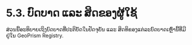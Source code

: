 # 5.3. ບົດບາດ ແລະ ສິດຂອງຜູ້ໃຊ້

ສ່ວນນີ້ອະທິບາຍເຖິງບົດບາດທີ່ປະຕິບັດໃນປັດຈຸບັນ ແລະ ສິດທິຂອງແຕ່ລະບົດບາດເຫຼົ່ານີ້ທີ່ມີຢູ່ໃນ GeoPrism Registry.
